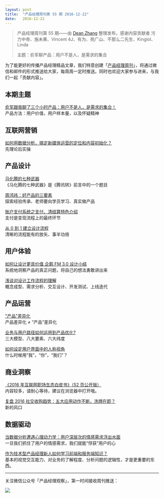 ```yaml
---
layout: post
title:  "产品经理周刊第 55 期 2016-12-22"
date:   2016-12-22
---
```


> 产品经理周刊第 55 期——由 [Dean Zhang](http://pmweekly.com/contributors#dean) 整理发布，感谢内容贡献者 污力中帝、施未果、Vincent 4J、有为、苑广山、不那么二先生、Kingiol、Linda
> 
> 主题：俞军聊产品：用户不是人，是需求的集合

为了能更好的传播产品经理精品文章，我们特意创建「[产品经理周刊](http://pmweekly.com/)」，将通过微信和邮件的形式推送给大家，每周周一定时推送。同时也欢迎大家参与进来，与我们一起「贡献内容」。    

## 本期主题  

[俞军跟我聊了三个小时产品：用户不是人，是需求的集合！](https://mp.weixin.qq.com/s?__biz=MjM5NDUyOTAwOA==&mid=2652914267&idx=1&sn=7b8b0b88bd9514fa7350718360d2f8fc&chksm=bd5289c48a2500d2d8b178199deccbece3eef342fd09143b7dd0b6f280bb450af16c8decf2f1&mpshare=1&scene=1&srcid=12167QnrkJl2m0gXoElySLc0&key=564c3e9811aee0ab0f01e2e08ba46bcc3022b5706e1bfee64ad19aaa6981898c291b7b85d3e3de9c6704d11ae7521b670ff8944d7c1a2dce08370c608dd8d8d227c041166e5781e4ee1b1b7cc6042868&ascene=0&uin=MjExNzY1NDIwMQ%3D%3D&devicetype=iMac+MacBookPro12%2C1+OSX+OSX+10.12.1+build(16B2555)&version=12010110&nettype=WIFI&fontScale=100&pass_ticket=JEKRKyCqYTYl3rHs2Zyg31e73Cxo5tErtsWcYBoK86LDvWhuL9X2IE3ZZIOuD5IL)    
产品方法：用户价值，用户样本量，以及怀疑精神        

## 互联网营销 

[如何用数据分析，搞定新媒体运营的定位和内容初始化？](http://www.niaogebiji.com/article-13051-1.html?from=groupmessage&isappinstalled=0)    
先理论后实操   

## 产品设计  

[马化腾的七种武器](https://mp.weixin.qq.com/s?__biz=MzI0OTA5OTAxOA==&mid=2651070573&idx=1&sn=31f2eaf8857091ceccd405dd2f4ef1f5&chksm=f2662608c511af1e1e8a080c3e7be130842305522881bd81a9d2b02a9a362436492308b97e72&mpshare=1&scene=1&srcid=12194Re36EcCR4ZqXqtNEvae&key=564c3e9811aee0abbf1b6b5d104d78a11e86a2abfe16d2f7773599061aadb84400800ed6404c265a0dfd3f9542e7485f85f3f9bde3470f0a4b46b44dbcc579557152d6ab0af9f942101c01412c8c5bf4&ascene=0&uin=MjExNzY1NDIwMQ%3D%3D&devicetype=iMac+MacBookPro12%2C1+OSX+OSX+10.12.1+build(16B2555)&version=12010110&nettype=WIFI&fontScale=100&pass_ticket=JEKRKyCqYTYl3rHs2Zyg31e73Cxo5tErtsWcYBoK86LDvWhuL9X2IE3ZZIOuD5IL)    
《马化腾的七种武器》是《腾讯转》前言中的一个题目  

[周鸿祎：好产品的三要素](https://mp.weixin.qq.com/s?__biz=MjM5MTc1MzQ4NA==&mid=2650888525&idx=1&sn=d2ee342bed135869088b1f2858666fae&chksm=bd454d2e8a32c43865e75c0627b21d7ed41ee7ed6dc352d5b7e9154d13a3487b764787a538ef&mpshare=1&scene=1&srcid=12146glNMVn2gzQQQT2rogjF&key=564c3e9811aee0ab87da1246bac59fdd0b93455ff33966c3bd7aadd05ff0b345484b75e9c433482bfb09167a4ba1293daef305dd6aa774ca7acc89a67022db4f24700098e649401d22f669f4eb2d75c9&ascene=0&uin=MjExNzY1NDIwMQ%3D%3D&devicetype=iMac+MacBookPro12%2C1+OSX+OSX+10.12.1+build(16B2555)&version=12010110&nettype=WIFI&fontScale=100&pass_ticket=JEKRKyCqYTYl3rHs2Zyg31e73Cxo5tErtsWcYBoK86LDvWhuL9X2IE3ZZIOuD5IL)  
探索经验传承、老师要向学员学习、真实做产品   

[账户支付系统之支付、清结算特色介绍](https://zhuanlan.zhihu.com/p/22529766)    
支付是变现流程上的最终环节   

[从 0 到 1 建立设计流程](https://ellendesign.github.io/2016/12/06/%E3%80%90%E8%AE%BE%E8%AE%A1%E6%B5%81%E7%A8%8B%E3%80%91%E4%BB%8E0%E5%88%B01/)    
清晰的流程能有的放矢、事半功倍    

## 用户体验

[如何让设计更具价值 企鹅 FM 3.0 设计小结](https://isux.tencent.com/fm-redesign.html)    
系统地洞察产品的真正问题，将自己的想法勇敢讲出来   

[浅谈对设计工作流程的理解](https://zhuanlan.zhihu.com/p/24192192)  
概念成型、需求分析、交互设计、开发测试、上线迭代   

## 产品运营  

["产品"差异化](https://mp.weixin.qq.com/s?__biz=MzIzNjUxNjA3Mw==&mid=2247483890&idx=1&sn=8bab33dd399b7ab6306a2f05f9b7e891&chksm=e8d7e674dfa06f6267ecdbcabd6a94d8461b77b9611f757eb40d030474f409d6431c5f83a8e6&mpshare=1&scene=1&srcid=1214ZUd3g4rssxNhTnb94IeQ&key=564c3e9811aee0abe65a0908f4c7bda707ac797a80d6ac3cd2d3041605b0b6fbdbb993a2f12cc57053503357e82f84ec64a98ff21b685800d54a424d0f551f66056a35898cb73ed1ecfb78ebdbe49835&ascene=0&uin=MjExNzY1NDIwMQ%3D%3D&devicetype=iMac+MacBookPro12%2C1+OSX+OSX+10.12.1+build(16B2555)&version=12010110&nettype=WIFI&fontScale=100&pass_ticket=JEKRKyCqYTYl3rHs2Zyg31e73Cxo5tErtsWcYBoK86LDvWhuL9X2IE3ZZIOuD5IL)  
产品差异化 ≠ “产品“差异化   

[业务与用户路径如何运用到产品优化?](http://www.pmcaff.com/article/index/532957843614848?from=label&pmc_param%5Blabel_name%5D=)  
三大模型、八大要素、六大纬度   

[如何设定用户界面中的人称视角](http://www.yidianzixun.com/article/0FConWLr?s=8&appid=yidian&ver=3.8.0&utk=1le9gld3&from=timeline&isappinstalled=1)    
什么时候用“我”，“你”，“我们”？  

## 商业洞察 

[《2016 年互联网职场生态白皮书》（52 页公开版）](http://job.lagou.com/download/2016lagouwhitepaper.pdf)  
内容较多，请耐心等待，建议在浏览器中打开哦。  

[复盘 2016 社交收购趋势：五大应用动作不断，洗牌在即？](https://mp.weixin.qq.com/s?__biz=MzA3MzQ1MzQzNA==&mid=2656916160&idx=2&sn=da1185e42f5e853c05c145893d571f64&chksm=84a728d5b3d0a1c37932209de05eafd97d71342f27527cdef7c759a19ca83ea18d68ca64cbbc&mpshare=1&scene=1&srcid=1215ZqQTRcN5IPgv9NUrdTOy&key=564c3e9811aee0abaee9afe2d4162c7d1602279dd09d69b3e720c286a6ecbe7e8f8561d4b29e53329e203d85b79bb19d978e76b1df8a44034a6cd26ec90f84996eda866296a02da0fabd2ff32cecb8c7&ascene=0&uin=MjExNzY1NDIwMQ%3D%3D&devicetype=iMac+MacBookPro12%2C1+OSX+OSX+10.12.1+build(16B2555)&version=12010110&nettype=WIFI&fontScale=100&pass_ticket=JEKRKyCqYTYl3rHs2Zyg31e73Cxo5tErtsWcYBoK86LDvWhuL9X2IE3ZZIOuD5IL)      
新的风口   

## 数据驱动

[当数据分析遭遇心理动力学：用户深层次的情感需求浮出水面](http://36kr.com/p/5054154.html)  
一旦我们抓住了用户的情感需求，我们就能“俘获”用户的心    

[作为技术型产品经理新人如何学习前端和服务端知识？](https://www.zhihu.com/question/50746267/answer/122518905)  
基本的视觉交互能力、对业务的了解程度、分析问题的逻辑性，才是更重要的东西。 
  
---
关注微信公众号「产品经理观察」，第一时间接收周刊推送：          
  
![](http://com-4jplus-temp.qiniudn.com/pmweekly-weixin.jpg)   